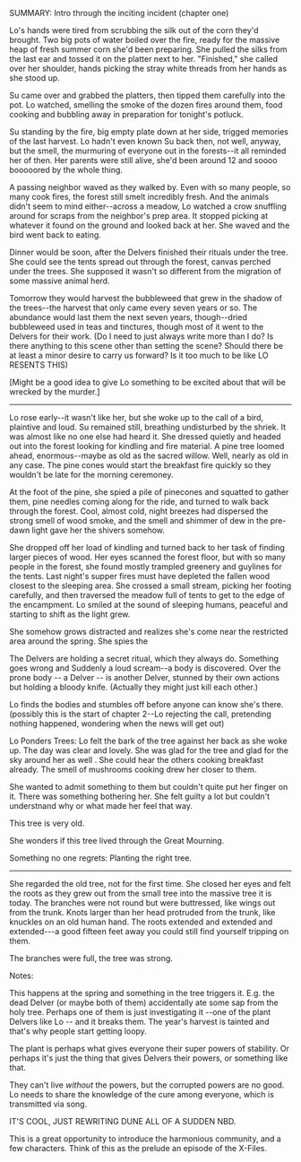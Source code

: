 SUMMARY: Intro through the inciting incident (chapter one)

Lo's hands were tired from scrubbing the silk out of the corn they'd brought. Two big pots of water boiled over the fire, ready for the massive heap of fresh summer corn she'd been preparing.  She pulled the silks from the last ear and tossed it on the platter next to her.  "Finished," she called over her shoulder, hands picking the stray white threads from her hands as she stood up. 

Su came over and grabbed the platters, then tipped them carefully into the pot.  Lo watched, smelling the smoke of the dozen fires around them, food cooking and bubbling away in preparation for tonight's potluck.  

Su standing by the fire, big empty plate down at her side, trigged memories of the last harvest.  Lo hadn't even known Su back then, not well, anyway, but the smell, the murmuring of everyone out in the forests--it all reminded her of then. Her parents were still alive, she'd been around 12 and soooo booooored by the whole thing. 

A passing neighbor waved as they walked by. Even with so many people, so many cook fires, the forest still smelt incredibly fresh.  And the animals didn't seem to mind either--across a meadow, Lo watched a crow snuffling around for scraps from the neighbor's prep area. It stopped picking at whatever it found on the ground and looked back at her.  She waved and the bird went back to eating. 

Dinner would be soon, after the Delvers finished their rituals under the tree.  She could see the tents spread out through the forest, canvas perched under the trees. She supposed it wasn't so different from the migration of some massive animal herd.  

Tomorrow they would harvest the bubbleweed that grew in the shadow of the trees--the harvest that only came every seven years or so. The abundance would last them the next seven years, though--dried bubbleweed used in teas and tinctures, though most of it went to the Delvers for their work. (Do I need to just always write more than I do? Is there anything to this scene other than setting the scene? Should there be at least a minor desire to carry us forward? Is it too much to be like LO RESENTS THIS)

[Might be a good idea to give Lo something to be excited about that will be wrecked by the murder.]

---

Lo rose early--it wasn't like her, but she woke up to the call of a bird, plaintive and loud. Su remained still, breathing undisturbed by the shriek.  It was almost like no one else had heard it.  She dressed quietly and headed out into the forest looking for kindling and fire material. A pine tree loomed ahead, enormous--maybe as old as the sacred willow. Well, nearly as old in any case. The pine cones would start the breakfast fire quickly so they wouldn't be late for the morning ceremoney. 

At the foot of the pine, she spied a pile of pinecones and squatted to gather them, pine needles coming along for the ride, and turned to walk back through the forest.  Cool, almost cold, night breezes had dispersed the strong smell of wood smoke, and the smell and shimmer of dew in the pre-dawn light gave her the shivers somehow.  

She dropped off her load of kindling and turned back to her task of finding larger pieces of wood.  Her eyes scanned the forest floor, but with so many people in the forest, she found mostly trampled greenery and guylines for the tents. Last night's supper fires must have depleted the fallen wood closest to the sleeping area.  She crossed a small stream, picking her footing carefully, and then traversed the meadow full of tents to get to the edge of the encampment.  Lo smiled at the sound of sleeping humans, peaceful and starting to shift as the light grew. 

She somehow grows distracted and realizes she's come near the restricted area around the spring.  She spies the 

The Delvers are holding a secret ritual, which they always do.  Something goes wrong and 
Suddenly a loud scream--a body is discovered.  Over the prone body -- a Delver -- is another Delver, stunned by their own actions but holding a bloody knife.  (Actually they might just kill each other.)

Lo finds the bodies and stumbles off before anyone can know she's there. (possibly this is the start of chapter 2--Lo rejecting the call, pretending nothing happened, wondering when the news will get out)



Lo Ponders Trees: 
Lo felt the bark of the tree against her back as she woke up.  The day was clear and lovely.  She was glad for the tree and glad for the sky around her as well . She could hear the others cooking breakfast already. The smell of mushrooms cooking drew her closer to them. 

She wanted to admit something to them but couldn't quite put her finger on it. There was something bothering her. She felt guilty a lot but couldn't understnand why or what made her feel that way.   

This tree is very old. 

She wonders if this tree lived through the Great Mourning. 

Something no one regrets: Planting the right tree. 

---

She regarded the old tree, not for the first time.  She closed her eyes and felt the roots as they grew out from the small tree into the massive tree it is today.  The branches were not round but were buttressed, like wings out from the trunk.  Knots larger than her head protruded from the trunk, like knuckles on an old human hand.  The roots extended and extended and extended---a  good fifteen feet away you could still find yourself tripping on them. 

The branches were full, the tree was strong. 


Notes:

This happens at the spring and something in the tree triggers it.  E.g. the dead Delver (or maybe both of them) accidentally ate some sap from the holy tree. Perhaps one of them is just investigating it --one of the plant Delvers like Lo -- and it breaks them.  The year's harvest is tainted and that's why people start getting loopy. 

The plant is perhaps what gives everyone their super powers of stability. Or perhaps it's just the thing that gives Delvers their powers, or something like that.  

They can't live *without* the powers,  but the corrupted powers are no good.  Lo needs to share the knowledge of the cure among everyone, which is transmitted via song. 

IT'S COOL, JUST REWRITING DUNE ALL OF A SUDDEN NBD. 

This is a great opportunity to introduce the harmonious community, and a few characters.  Think of this as the prelude an episode of the X-Files. 

